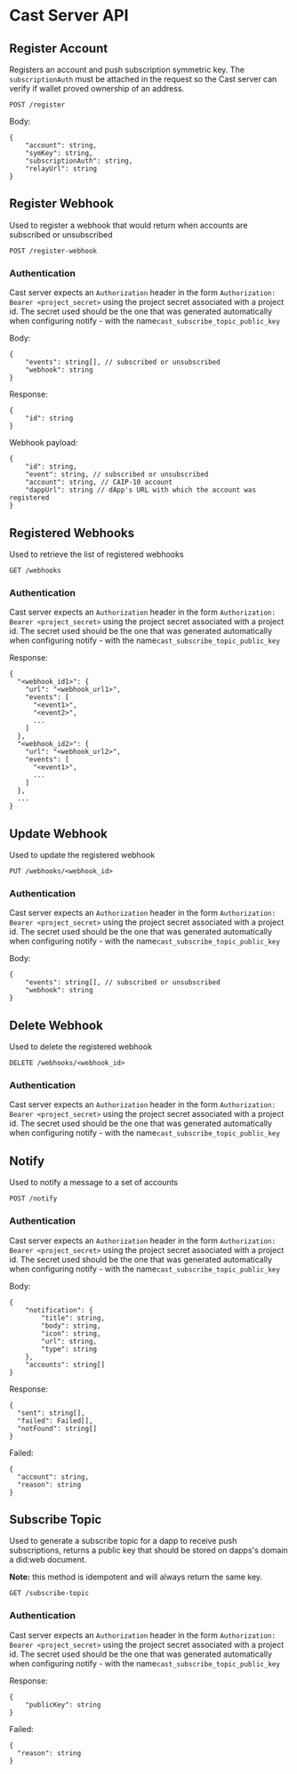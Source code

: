 # Cast Server API

## Register Account

Registers an account and push subscription symmetric key. The `subscriptionAuth` must be attached in the request so the Cast server can verify if wallet proved ownership of an address.

`POST /register`

Body:

```jsonc
{
    "account": string,
    "symKey": string,
    "subscriptionAuth": string,
    "relayUrl": string
}
```

## Register Webhook

Used to register a webhook that would return when accounts are subscribed or unsubscribed

`POST /register-webhook`

### Authentication
Cast server expects an `Authorization` header in the form `Authorization: Bearer <project_secret>` using the project secret associated with a project id. The secret used should be the one that was generated automatically when configuring notify - with the name`cast_subscribe_topic_public_key`  

Body:

```jsonc
{
    "events": string[], // subscribed or unsubscribed
    "webhook": string
}
```

Response:

```jsonc
{
    "id": string
}
```

Webhook payload:

```jsonc
{
    "id": string,
    "event": string, // subscribed or unsubscribed
    "account": string, // CAIP-10 account
    "dappUrl": string // dApp's URL with which the account was registered
}
```


## Registered Webhooks

Used to retrieve the list of registered webhooks

`GET /webhooks`

### Authentication
Cast server expects an `Authorization` header in the form `Authorization: Bearer <project_secret>` using the project secret associated with a project id. The secret used should be the one that was generated automatically when configuring notify - with the name`cast_subscribe_topic_public_key`  

Response:

```jsonc
{
  "<webhook_id1>": {
    "url": "<webhook_url1>",
    "events": [
      "<event1>",
      "<event2>",
      ...
    ]
  },
  "<webhook_id2>": {
    "url": "<webhook_url2>",
    "events": [
      "<event1>",
      ...
    ]
  },
  ...
}
```


## Update Webhook

Used to update the registered webhook

`PUT /webhooks/<webhook_id>`

### Authentication
Cast server expects an `Authorization` header in the form `Authorization: Bearer <project_secret>` using the project secret associated with a project id. The secret used should be the one that was generated automatically when configuring notify - with the name`cast_subscribe_topic_public_key`  

Body:

```jsonc
{
    "events": string[], // subscribed or unsubscribed
    "webhook": string
} 
```



## Delete Webhook

Used to delete the registered webhook

`DELETE /webhooks/<webhook_id>`

### Authentication
Cast server expects an `Authorization` header in the form `Authorization: Bearer <project_secret>` using the project secret associated with a project id. The secret used should be the one that was generated automatically when configuring notify - with the name`cast_subscribe_topic_public_key`  

## Notify

Used to notify a message to a set of accounts

`POST /notify`

### Authentication
Cast server expects an `Authorization` header in the form `Authorization: Bearer <project_secret>` using the project secret associated with a project id. The secret used should be the one that was generated automatically when configuring notify - with the name`cast_subscribe_topic_public_key`  

Body:

```jsonc
{
    "notification": {
        "title": string,
        "body": string,
        "icon": string,
        "url": string,
        "type": string
    },
    "accounts": string[]
}
``` 

Response: 

```jsonc
{
  "sent": string[],
  "failed": Failed[],
  "notFound": string[]
}
```

Failed:

```jsonc
{
  "account": string,
  "reason": string
}
```

## Subscribe Topic

Used to generate a subscribe topic for a dapp to receive push subscriptions, returns a public key that should be stored on dapps's domain a did:web document.

**Note:** this method is idempotent and will always return the same key.

`GET /subscribe-topic`

### Authentication
Cast server expects an `Authorization` header in the form `Authorization: Bearer <project_secret>` using the project secret associated with a project id. The secret used should be the one that was generated automatically when configuring notify - with the name`cast_subscribe_topic_public_key`  

Response:

```jsonc
{
    "publicKey": string
}
``` 

Failed:

```jsonc
{
  "reason": string
}
```

